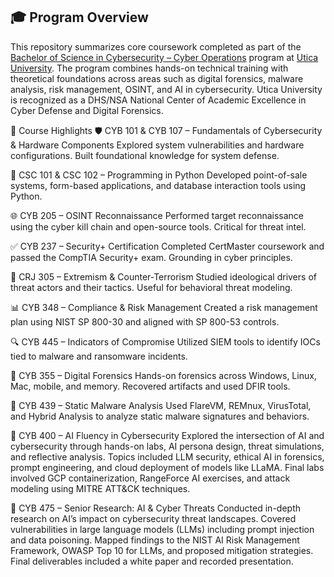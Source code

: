 ## 🎓 Program Overview
This repository summarizes core coursework completed as part of the [Bachelor of Science in Cybersecurity – Cyber Operations](https://catalog.utica.edu/preview_program.php?catoid=65&poid=6557) program at [Utica University](https://www.utica.edu). The program combines hands-on technical training with theoretical foundations across areas such as digital forensics, malware analysis, risk management, OSINT, and AI in cybersecurity. Utica University is recognized as a DHS/NSA National Center of Academic Excellence in Cyber Defense and Digital Forensics.

📘 Course Highlights
🛡️ CYB 101 & CYB 107 – Fundamentals of Cybersecurity & Hardware Components
Explored system vulnerabilities and hardware configurations. Built foundational knowledge for system defense.

🐍 CSC 101 & CSC 102 – Programming in Python
Developed point-of-sale systems, form-based applications, and database interaction tools using Python.

🌐 CYB 205 – OSINT Reconnaissance
Performed target reconnaissance using the cyber kill chain and open-source tools. Critical for threat intel.

✅ CYB 237 – Security+ Certification
Completed CertMaster coursework and passed the CompTIA Security+ exam. Grounding in cyber principles.

🧠 CRJ 305 – Extremism & Counter-Terrorism
Studied ideological drivers of threat actors and their tactics. Useful for behavioral threat modeling.

📊 CYB 348 – Compliance & Risk Management
Created a risk management plan using NIST SP 800-30 and aligned with SP 800-53 controls.

🔍 CYB 445 – Indicators of Compromise
Utilized SIEM tools to identify IOCs tied to malware and ransomware incidents.

💾 CYB 355 – Digital Forensics
Hands-on forensics across Windows, Linux, Mac, mobile, and memory. Recovered artifacts and used DFIR tools.

🧬 CYB 439 – Static Malware Analysis
Used FlareVM, REMnux, VirusTotal, and Hybrid Analysis to analyze static malware signatures and behaviors.

🧠 CYB 400 – AI Fluency in Cybersecurity
Explored the intersection of AI and cybersecurity through hands-on labs, AI persona design, threat simulations, and reflective analysis. Topics included LLM security, ethical AI in forensics, prompt engineering, and cloud deployment of models like LLaMA. Final labs involved GCP containerization, RangeForce AI exercises, and attack modeling using MITRE ATT&CK techniques.

🤖 CYB 475 – Senior Research: AI & Cyber Threats
Conducted in-depth research on AI’s impact on cybersecurity threat landscapes. Covered vulnerabilities in large language models (LLMs) including prompt injection and data poisoning. Mapped findings to the NIST AI Risk Management Framework, OWASP Top 10 for LLMs, and proposed mitigation strategies. Final deliverables included a white paper and recorded presentation.
